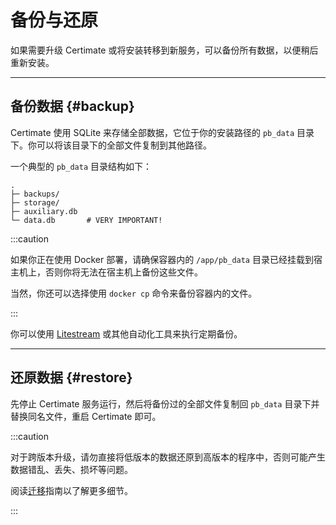 ﻿# 备份与还原

如果需要升级 Certimate 或将安装转移到新服务，可以备份所有数据，以便稍后重新安装。

---

## 备份数据 {#backup}

Certimate 使用 SQLite 来存储全部数据，它位于你的安装路径的 `pb_data` 目录下。你可以将该目录下的全部文件复制到其他路径。

一个典型的 `pb_data` 目录结构如下：

```
.
├─ backups/
├─ storage/
├─ auxiliary.db
└─ data.db       # VERY IMPORTANT!
```

:::caution

如果你正在使用 Docker 部署，请确保容器内的 `/app/pb_data` 目录已经挂载到宿主机上，否则你将无法在宿主机上备份这些文件。

当然，你还可以选择使用 `docker cp` 命令来备份容器内的文件。

:::

你可以使用 [Litestream](https://litestream.io/) 或其他自动化工具来执行定期备份。

---

## 还原数据 {#restore}

先停止 Certimate 服务运行，然后将备份过的全部文件复制回 `pb_data` 目录下并替换同名文件，重启 Certimate 即可。

:::caution

对于跨版本升级，请勿直接将低版本的数据还原到高版本的程序中，否则可能产生数据错乱、丢失、损坏等问题。

阅读[迁移](../migrations/)指南以了解更多细节。

:::
